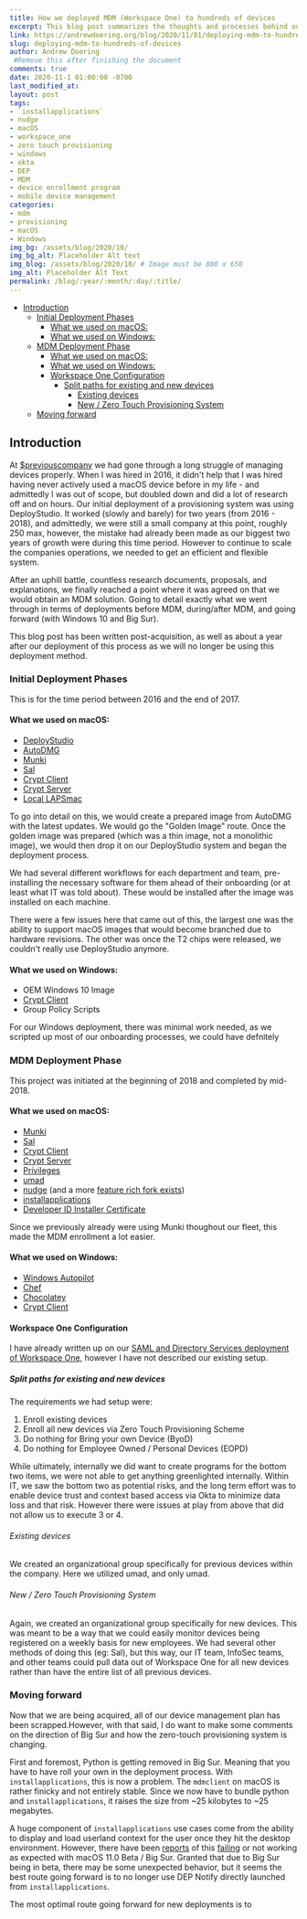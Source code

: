 ```yaml
---
title: How we deployed MDM (Workspace One) to hundreds of devices
excerpt: This blog post summarizes the thoughts and processes behind our deployment of 
link: https://andrewdoering.org/blog/2020/11/01/deploying-mdm-to-hundreds-of-devices
slug: deploying-mdm-to-hundreds-of-devices
author: Andrew Doering
 #Remove this after finishing the document
comments: true
date: 2020-11-1 01:00:00 -0700
last_modified_at: 
layout: post
tags:
- `installapplications`
- nudge
- macOS
- workspace_one
- zero touch provisioning
- windows
- okta
- DEP
- MDM
- device enrollment program
- mobile device management
categories:
- mdm
- provisioning
- macOS
- Windows
img_bg: /assets/blog/2020/10/
img_bg_alt: Placeholder Alt text
img_blog: /assets/blog/2020/10/ # Image must be 800 x 650
img_alt: Placeholder Alt Text
permalink: /blog/:year/:month/:day/:title/
---
```


- [Introduction](#introduction)
  - [Initial Deployment Phases](#initial-deployment-phases)
    - [What we used on macOS:](#what-we-used-on-macos)
    - [What we used on Windows:](#what-we-used-on-windows)
  - [MDM Deployment Phase](#mdm-deployment-phase)
    - [What we used on macOS:](#what-we-used-on-macos-1)
    - [What we used on Windows:](#what-we-used-on-windows-1)
    - [Workspace One Configuration](#workspace-one-configuration)
      - [Split paths for existing and new devices](#split-paths-for-existing-and-new-devices)
        - [Existing devices](#existing-devices)
        - [New / Zero Touch Provisioning System](#new--zero-touch-provisioning-system)
  - [Moving forward](#moving-forward)

## Introduction

At [$previouscompany](https://andrewdoering.org/#resume) we had gone through a long struggle of managing devices properly. When I was hired in 2016, it didn't help that I was hired having never actively used a macOS device before in my life - and admittedly I was out of scope, but doubled down and did a lot of research off and on hours. Our initial deployment of a provisioning system was using DeployStudio. It worked (slowly and barely) for two years (from 2016 - 2018), and admittedly, we were still a small company at this point, roughly 250 max, however, the mistake had already been made as our biggest two years of growth were during this time period. However to continue to scale the companies operations, we needed to get an efficient and flexible system.

After an uphill battle, countless research documents, proposals, and explanations, we finally reached a point where it was agreed on that we would obtain an MDM solution. Going to detail exactly what we went through in terms of deployments before MDM, during/after MDM, and going forward (with Windows 10 and Big Sur).

This blog post has been written post-acquisition, as well as about a year after our deployment of this process as we will no longer be using this deployment method.


### Initial Deployment Phases 

This is for the time period between 2016 and the end of 2017.

#### What we used on macOS:

* [DeployStudio](https://www.deploystudio.com/)
* [AutoDMG](https://github.com/MagerValp/AutoDMG)
* [Munki](https://www.munki.org/)
* [Sal](https://github.com/salopensource)
* [Crypt Client](https://github.com/grahamgilbert/crypt)
* [Crypt Server](https://github.com/grahamgilbert/Crypt-Server)
* [Local LAPSmac](https://github.com/delize/local-LAPS-python)


To go into detail on this, we would create a prepared image from AutoDMG with the latest updates. We would go the "Golden Image" route. Once the golden image was prepared (which was a thin image, not a monolithic image), we would then drop it on our DeployStudio system and began the deployment process.

We had several different workflows for each department and team, pre-installing the necessary software for them ahead of their onboarding (or at least what IT was told about). These would be installed after the image was installed on each machine. 

There were a few issues here that came out of this, the largest one was the ability to support macOS images that would become branched due to hardware revisions. The other was once the T2 chips were released, we couldn't really use DeployStudio anymore.

#### What we used on Windows:

* OEM Windows 10 Image
* [Crypt Client](https://github.com/johnnyramos/bitlocker2crypt)
* Group Policy Scripts

For our Windows deployment, there was minimal work needed, as we scripted up most of our onboarding processes, we could have defnitely 

### MDM Deployment Phase

This project was initiated at the beginning of 2018 and completed by mid-2018. 

#### What we used on macOS:

* [Munki](https://www.munki.org/)
* [Sal](https://github.com/salopensource)
* [Crypt Client](https://github.com/grahamgilbert/crypt)
* [Crypt Server](https://github.com/grahamgilbert/Crypt-Server)
* [Privileges](https://github.com/SAP/macOS-enterprise-privileges)
* [umad](https://github.com/macadmins/umad)
* [nudge](https://github.com/macadmins/nudge) (and a more [feature rich fork exists](https://github.com/LcTrKiD/nudge))
* [installapplications](https://github.com/macadmins/installapplications) 
* [Developer ID Installer Certificate](https://developer.apple.com/support/certificates/)

Since we previously already were using Munki thoughout our fleet, this made the MDM enrollment a lot easier.

#### What we used on Windows:

* [Windows Autopilot](https://www.microsoft.com/en-us/microsoft-365/windows/windows-autopilot)
* [Chef](https://www.chef.io/)
* [Chocolatey](https://chocolatey.org/products/chocolatey-for-business)
* [Crypt Client](https://github.com/johnnyramos/bitlocker2crypt)

#### Workspace One Configuration

I have already written up on our [SAML and Directory Services deployment of Workspace One](https://andrewdoering.org/blog/2019/12/23/workspace-one-okta-users-and-groups-working-with-dep-enrollment/), however I have not described our existing setup. 

##### Split paths for existing and new devices

The requirements we had setup were:

1. Enroll existing devices
2. Enroll all new devices via Zero Touch Provisioning Scheme
3. Do nothing for Bring your own Device (ByoD)
4. Do nothing for Employee Owned / Personal Devices (EOPD)

While ultimately, internally we did want to create programs for the bottom two items, we were not able to get anything greenlighted internally. Within IT, we saw the bottom two as potential risks, and the long term effort was to enable device trust and context based access via Okta to minimize data loss and that risk. However there were issues at play from above that did not allow us to execute 3 or 4.

###### Existing devices

We created an organizational group specifically for previous devices within the company. Here we utilized umad, and only umad. 


###### New / Zero Touch Provisioning System

Again, we created an organizational group specifically for new devices. This was meant to be a way that we could easily monitor devices being registered on a weekly basis for new employees. We had several other methods of doing this (eg: Sal), but this way, our IT team, InfoSec teams, and other teams could pull data out of Workspace One for all new devices rather than have the entire list of all previous devices.



### Moving forward

Now that we are being acquired, all of our device management plan has been scrapped.However, with that said, I do want to make some comments on the direction of Big Sur and how the zero-touch provisioning system is changing.

First and foremost, Python is getting removed in Big Sur. Meaning that you have to have roll your own in the deployment process. With `installapplications`, this is now a problem. The `mdmclient` on macOS is rather finicky and not entirely stable. Since we now have to bundle python and `installapplications`, it raises the size from ~25 kilobytes to ~25 megabytes. 

A huge component of `installapplications` use cases come from the ability to display and load userland context for the user once they hit the desktop environment. However, there have been [reports](https://macadmins.slack.com/archives/C54N3AT2B/p1601644844008600) of this [failing](https://macadmins.slack.com/archives/C54N3AT2B/p1601408174001500) or not working as expected with macOS 11.0 Beta / Big Sur. Granted that due to Big Sur being in beta, there may be some unexpected behavior, but it seems the best route going forward is to no longer use DEP Notify directly launched from `installapplications`.

The most optimal route going forward for new deployments is to 